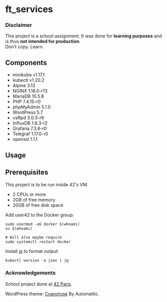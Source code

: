 # ft_services

### Disclaimer

This project is a school assignment. It was done for **learning purposes** and is thus **not intended for production**.  
Don't copy. Learn.  

## Components

- minikube v1.17.1
- kubectl v1.20.2
- Alpine 3.13
- NGINX 1.18.0-r13
- MariaDB 10.5.8
- PHP 7.4.15-r0
- phpMyAdmin 5.1.0
- WordPress 5.7
- vsftpd 3.0.3-r6
- InfluxDB 1.8.3-r2
- Grafana 7.3.6-r0
- Telegraf 1.17.0-r0
- openssl 1.1.1

## Usage

## Prerequisites

This project is to be run inside 42's VM.

- 2 CPUs or more
- 2GB of free memory
- 20GB of free disk space

Add user42 to the Docker group:

```console
sudo usermod -aG docker $(whoami)
su $(whoami)

# Will also maybe require
sudo systemctl restart docker
```

Install [jq](https://stedolan.github.io/jq/) to format output:

```console
kubectl version -o json | jq
```

### Acknowledgements

School project done at [42 Paris](https://www.42.fr).

WordPress theme: [Cyanotype](https://wordpress.org/themes/cyanotype/) By Automattic.
